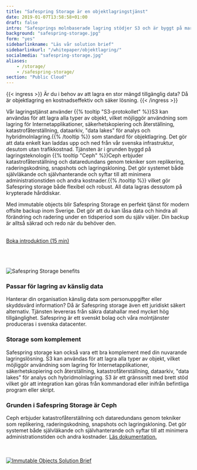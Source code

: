 ```yaml
---
title: "Safespring Storage är en objektlagringstjänst"
date: 2019-01-07T13:58:58+01:00
draft: false
intro: "Safesprings molnbaserade lagring stödjer S3 och är byggt på marknadsledande lagringsteknologin Ceph."
background: "safespring-storage.jpg"
form: "yes"
sidebarlinkname: "Läs vår solution brief"
sidebarlinkurl: "/whitepaper/objektlagring/"
socialmedia: "safespring-storage.jpg"
aliases:
    - /storage/
    - /safespring-storage/
section: "Public Cloud"
---
```


{{< ingress >}}
Är du i behov av att lagra en stor mängd tillgänglig data? Då är objektlagring en kostnadseffektiv och säker lösning.
{{< /ingress >}}

Vår lagringstjänst använder {{% tooltip "S3-protokollet" %}}S3 kan användas för att lagra alla typer av objekt, vilket möjliggör användning som lagring för Internetapplikationer, säkerhetskopiering och återställning, katastrofåterställning, dataarkiv, "data lakes" för analys och hybridmolnlagring.{{% /tooltip %}} som standard för objektlagring. Det gör att data enkelt kan laddas upp och ned från vår svenska infrastruktur, desutom utan trafikkostnad. Tjänsten är i grunden byggd på lagringsteknologin {{% tooltip "Ceph" %}}Ceph erbjuder katastrofåterställning och dataredundans genom tekniker som replikering, raderingskodning, snapshots och lagringskloning. Det gör systemet både självläkande och självhanterande och syftar till att minimera administrationstiden och andra kostnader.{{% /tooltip %}} vilket gör Safespring storage både flexibel och robust.  All data lagras dessutom på krypterade hårddiskar.

 Med immutable objects blir Safespring Storage en perfekt tjänst för modern offsite backup inom Sverige. Det gör att du kan låsa data och hindra all förändring och radering under en tidsperiod som du själv väljer. Din backup är alltså säkrad och redo när du behöver den.

<br><a class="button mb-2" href="" onclick="Calendly.initPopupWidget({url: 'https://calendly.com/petter-hylin/introduktion-till-safespring'});return false;"><i class="fas fa-calendar-check"></i> Boka introduktion (15 min)</a><br><br><br><br>

![Safespring Storage benefits](/img/safespring-storage-key-points.svg)

### Passar för lagring av känslig data
Hanterar din organisation känslig data som personuppgifter eller skyddsvärd information? Då är Safespring storage även ett juridiskt säkert alternativ. Tjänsten levereras från säkra datahallar med mycket hög tillgänglighet. Safespring är ett svenskt bolag och våra molntjänster produceras i svenska datacenter.

### Storage som komplement
Safespring storage kan också vara ett bra komplement med din nuvarande lagringslösning. S3 kan användas för att lagra alla typer av objekt, vilket möjliggör användning som lagring för Internetapplikationer, säkerhetskopiering och återställning, katastrofåterställning, dataarkiv, "data lakes" för analys och hybridmolnlagring. S3 är ett gränssnitt med brett stöd vilket gör att integration kan göras från kommandorad eller inifrån befintliga program eller skript.

### Grunden i Safespring Storage är Ceph
Ceph erbjuder katastrofåterställning och dataredundans genom tekniker som replikering, raderingskodning, snapshots och lagringskloning. Det gör systemet både självläkande och självhanterande och syftar till att minimera administrationstiden och andra kostnader. [Läs dokumentation.](https://docs.safespring.com/storage/generalinfo/)

<br><br>
<a href="/whitepaper/immutable-storage"><img alt="Immutable Objects Solution Brief" src="/img//blogg/socialmedia/safespring_social_38.gif"></a>

<link href="https://assets.calendly.com/assets/external/widget.css" rel="stylesheet">
<script src="https://assets.calendly.com/assets/external/widget.js" type="text/javascript" async></script>
